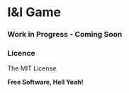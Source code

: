 # I&I Game

### Work in Progress - Coming Soon

### Licence
The MIT License

**Free Software, Hell Yeah!**
